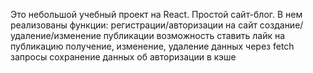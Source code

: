Это небольшой учебный проект на React. Простой сайт-блог.
В нем реализованы функции:
  регистрации/авторизации на сайт
  создание/удаление/изменение публикации
  возможность ставить лайк на публикацию
  получение, изменение, удаление данных через fetch запросы
  сохранение данных об авторизации в кэше
